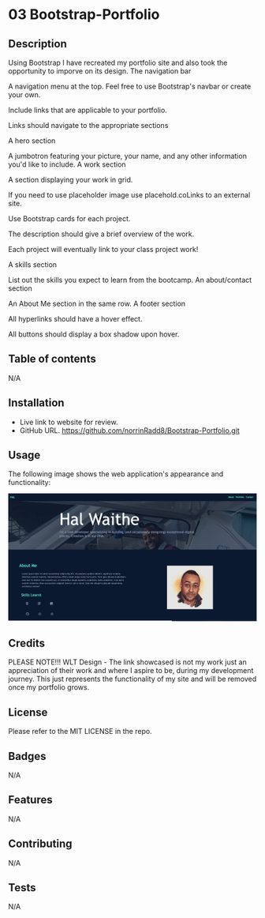 # 03 Bootstrap-Portfolio

## Description

Using Bootstrap I have recreated my portfolio site and also took the opportunity to imporve on its design.
The navigation bar

A navigation menu at the top. Feel free to use Bootstrap's navbar or create your own.

Include links that are applicable to your portfolio.

Links should navigate to the appropriate sections

A hero section

A jumbotron featuring your picture, your name, and any other information you'd like to include.
A work section

A section displaying your work in grid.

If you need to use placeholder image use placehold.coLinks to an external site.

Use Bootstrap cards for each project.

The description should give a brief overview of the work.

Each project will eventually link to your class project work!

A skills section

List out the skills you expect to learn from the bootcamp.
An about/contact section

An About Me section in the same row.
A footer section

All hyperlinks should have a hover effect.

All buttons should display a box shadow upon hover.

## Table of contents

N/A

## Installation
* Live link to website for review. 
* GitHub URL. https://github.com/norrinRadd8/Bootstrap-Portfolio.git

## Usage

The following image shows the web application's appearance and functionality:

![The Hal Web Developer webpage includes a navigation bar, a header image, and cards with text and images.](/images/hal-web-dev-bootstrap.png)
 
## Credits

PLEASE NOTE!!!
WLT Design - The link showcased is not my work just an appreciation of their work and where I aspire to be, during my development journey. This just represents the functionality of my site and will be removed once my portfolio grows.

## License

Please refer to the MIT LICENSE in the repo.

## Badges

N/A

## Features

N/A

## Contributing

N/A

## Tests

N/A
